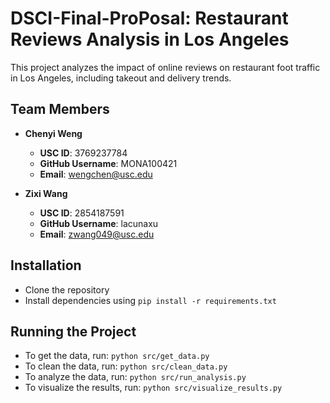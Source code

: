 # DSCI-Final-ProPosal: Restaurant Reviews Analysis in Los Angeles
This project analyzes the impact of online reviews on restaurant foot traffic in Los Angeles, including takeout and delivery trends.

## Team Members

- **Chenyi Weng**
  - **USC ID**: 3769237784
  - **GitHub Username**: MONA100421
  - **Email**: wengchen@usc.edu

- **Zixi Wang**
  - **USC ID**: 2854187591
  - **GitHub Username**: lacunaxu
  - **Email**: zwang049@usc.edu

## Installation
- Clone the repository
- Install dependencies using `pip install -r requirements.txt`

## Running the Project
- To get the data, run: `python src/get_data.py`
- To clean the data, run: `python src/clean_data.py`
- To analyze the data, run: `python src/run_analysis.py`
- To visualize the results, run: `python src/visualize_results.py`
